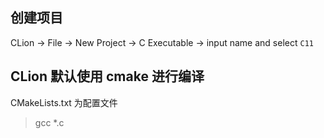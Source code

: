 
## 创建项目

CLion -> File -> New Project -> C Executable -> input name and select `C11`

## CLion 默认使用 cmake 进行编译

CMakeLists.txt 为配置文件


> gcc *.c

